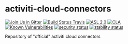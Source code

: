 # activiti-cloud-connectors

[![Join Us in Gitter](https://badges.gitter.im/Activiti/Activiti7.svg)](https://gitter.im/Activiti/Activiti7?utm_source=badge&utm_medium=badge&utm_campaign=pr-badge&utm_content=badge)
[![Build Status Travis](https://travis-ci.com/Activiti/activiti-cloud-connectors.svg?branch=master)](https://travis-ci.com/Activiti/activiti-cloud-connectors)
[![ASL 2.0](https://img.shields.io/hexpm/l/plug.svg)](https://github.com/Activiti/activiti-cloud-connectors/blob/master/LICENSE.txt)
[![CLA](https://cla-assistant.io/readme/badge/Activiti/activiti-cloud-connectors)](https://cla-assistant.io/Activiti/activiti-cloud-connectors)
[![Known Vulnerabilities](https://snyk.io/test/github/Activiti/activiti-cloud-connectors/badge.svg)](https://snyk.io/test/github/Activiti/activiti-cloud-connectors)
[![security status](https://www.meterian.com/badge/gh/Activiti/activiti-cloud-connectors/security)](https://www.meterian.com/report/gh/Activiti/activiti-cloud-connectors)
[![stability status](https://www.meterian.com/badge/gh/Activiti/activiti-cloud-connectors/stability)](https://www.meterian.com/report/gh/Activiti/activiti-cloud-connectors)

Repository of "official" activiti cloud connectors
